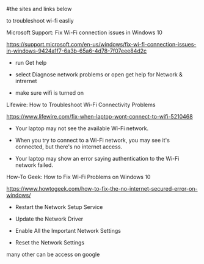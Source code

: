 #the sites and links below

to troubleshoot wi-fi easliy 



Microsoft Support: Fix Wi-Fi connection issues in Windows 10

https://support.microsoft.com/en-us/windows/fix-wi-fi-connection-issues-in-windows-9424a1f7-6a3b-65a6-4d78-7f07eee84d2c

* run Get help
  
* select Diagnose network problems or open get help for Network & intrernet

  
* make sure wifi is turned on 

Lifewire: How to Troubleshoot Wi-Fi Connectivity Problems

https://www.lifewire.com/fix-when-laptop-wont-connect-to-wifi-5210468 


* Your laptop may not see the available Wi-Fi network.

  
* When you try to connect to a Wi-Fi network, you may see it's connected, but there's no internet access.

  
* Your laptop may show an error saying authentication to the Wi-Fi network failed.


How-To Geek: How to Fix Wi-Fi Problems on Windows 10

https://www.howtogeek.com/how-to-fix-the-no-internet-secured-error-on-windows/ 
* Restart the Network Setup Service
  
* Update the Network Driver
  
* Enable All the Important Network Settings
  
* Reset the Network Settings

many other can be access on google 

